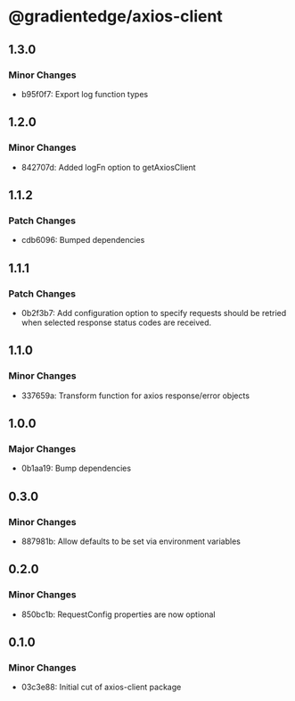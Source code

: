 # @gradientedge/axios-client

## 1.3.0

### Minor Changes

- b95f0f7: Export log function types

## 1.2.0

### Minor Changes

- 842707d: Added logFn option to getAxiosClient

## 1.1.2

### Patch Changes

- cdb6096: Bumped dependencies

## 1.1.1

### Patch Changes

- 0b2f3b7: Add configuration option to specify requests should be retried when selected response status codes are received.

## 1.1.0

### Minor Changes

- 337659a: Transform function for axios response/error objects

## 1.0.0

### Major Changes

- 0b1aa19: Bump dependencies

## 0.3.0

### Minor Changes

- 887981b: Allow defaults to be set via environment variables

## 0.2.0

### Minor Changes

- 850bc1b: RequestConfig properties are now optional

## 0.1.0

### Minor Changes

- 03c3e88: Initial cut of axios-client package
